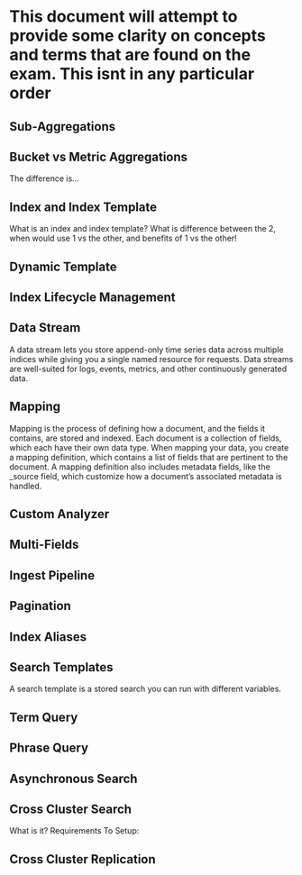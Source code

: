 # This document will attempt to provide some clarity on concepts and terms that are found on the exam. This isnt in any particular order

## Sub-Aggregations

## Bucket vs Metric Aggregations
The difference is...

## Index and Index Template
What is an index and index template? What is difference between the 2, when would use 1 vs the other, and benefits of 1 vs the other!

## Dynamic Template

## Index Lifecycle Management

## Data Stream
A data stream lets you store append-only time series data across multiple indices while giving you a single named resource for requests. Data streams are well-suited for logs, events, metrics, and other continuously generated data.

## Mapping 
Mapping is the process of defining how a document, and the fields it contains, are stored and indexed.
Each document is a collection of fields, which each have their own data type. When mapping your data, you create a mapping definition, which contains a list of fields that are pertinent to the document.
A mapping definition also includes metadata fields, like the _source field, which customize how a document’s associated metadata is handled.

## Custom Analyzer

## Multi-Fields

## Ingest Pipeline

## Pagination
## Index Aliases
## Search Templates
A search template is a stored search you can run with different variables.

## Term Query

## Phrase Query

## Asynchronous Search

## Cross Cluster Search
What is it? 
Requirements To Setup:

## Cross Cluster Replication
 
 
 
